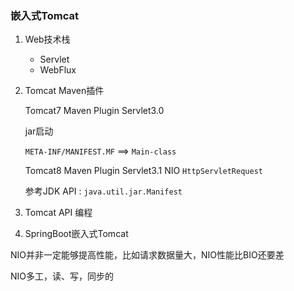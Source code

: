### 嵌入式Tomcat

1. Web技术栈
   * Servlet
   * WebFlux

2. Tomcat Maven插件

   Tomcat7 Maven Plugin Servlet3.0

   jar启动

   `META-INF/MANIFEST.MF` ==>  `Main-class`

   Tomcat8 Maven Plugin Servlet3.1 NIO `HttpServletRequest`

   参考JDK API : `java.util.jar.Manifest`

3. Tomcat API 编程

   

4. SpringBoot嵌入式Tomcat

   

NIO并非一定能够提高性能，比如请求数据量大，NIO性能比BIO还要差

NIO多工，读、写，同步的

